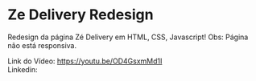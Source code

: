 # Ze Delivery Redesign
Redesign da página Zé Delivery em HTML, CSS, Javascript! 
Obs: Página não está responsiva. 

Link do Vídeo: https://youtu.be/OD4GsxmMd1I </br>
Linkedin: 

